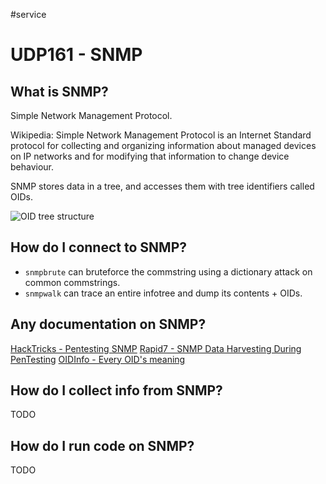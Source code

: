 #service 

# UDP161 - SNMP
## What is SNMP?
Simple Network Management Protocol.

Wikipedia:
Simple Network Management Protocol is an Internet Standard protocol for collecting and organizing information about managed devices on IP networks and for modifying that information to change device behaviour.

SNMP stores data in a tree, and accesses them with tree identifiers called OIDs.

![OID tree structure](https://1517081779-files.gitbook.io/~/files/v0/b/gitbook-28427.appspot.com/o/assets%2F-L_2uGJGU7AVNRcqRvEi%2F-MAwjRVVe_fE3LEMWuKt%2F-MAx-w1fbcPOpLV-IoIz%2FSNMP_OID_MIB_Tree.png?alt=media&token=018f6590-94ce-4244-8fd4-0c3fb83e8035)



## How do I connect to SNMP?
* `snmpbrute` can bruteforce the commstring using a dictionary attack on common commstrings.
* `snmpwalk` can trace an entire infotree and dump its contents + OIDs.

## Any documentation on SNMP?
[HackTricks - Pentesting SNMP](https://book.hacktricks.xyz/pentesting/pentesting-snmp)
[Rapid7 - SNMP Data Harvesting During PenTesting](https://www.rapid7.com/blog/post/2016/05/05/snmp-data-harvesting-during-penetration-testing/)
[OIDInfo - Every OID's meaning](http://www.oid-info.com/cgi-bin/display?tree=#focus)


## How do I collect info from SNMP?
TODO

## How do I run code on SNMP?
TODO